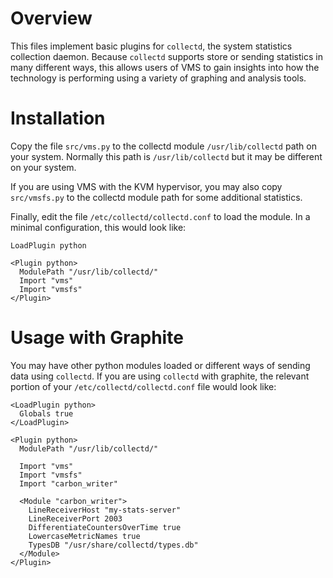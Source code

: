 Overview
========

This files implement basic plugins for `collectd`, the system statistics
collection daemon. Because `collectd` supports store or sending statistics in
many different ways, this allows users of VMS to gain insights into how the
technology is performing using a variety of graphing and analysis tools.

Installation
============

Copy the file `src/vms.py` to the collectd module `/usr/lib/collectd` path on
your system. Normally this path is `/usr/lib/collectd` but it may be different
on your system.

If you are using VMS with the KVM hypervisor, you may also copy `src/vmsfs.py`
to the collectd module path for some additional statistics.

Finally, edit the file `/etc/collectd/collectd.conf` to load the module. In a
minimal configuration, this would look like:

    LoadPlugin python
  
    <Plugin python>
      ModulePath "/usr/lib/collectd/"
      Import "vms"
      Import "vmsfs"
    </Plugin>

Usage with Graphite
===================

You may have other python modules loaded or different ways of sending data
using `collectd`.  If you are using `collectd` with graphite, the relevant
portion of your `/etc/collectd/collectd.conf` file would look like:

    <LoadPlugin python>
      Globals true
    </LoadPlugin>

    <Plugin python>
      ModulePath "/usr/lib/collectd/"

      Import "vms"
      Import "vmsfs"
      Import "carbon_writer"

      <Module "carbon_writer">
        LineReceiverHost "my-stats-server"
        LineReceiverPort 2003
        DifferentiateCountersOverTime true
        LowercaseMetricNames true
        TypesDB "/usr/share/collectd/types.db"
      </Module>
    </Plugin>
